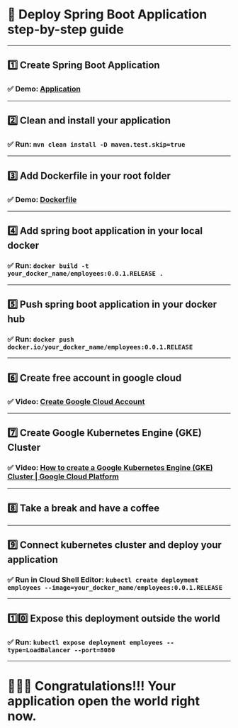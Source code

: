 # 🎯 Deploy Spring Boot Application step-by-step guide

---
## 1️⃣ Create Spring Boot Application
### ✅ Demo: [Application]()

---
## 2️⃣ Clean and install your application
### ✅ Run: `mvn clean install -D maven.test.skip=true`

---
## 3️⃣ Add Dockerfile in your root folder
### ✅ Demo: [Dockerfile](Dockerfile)

---
## 4️⃣ Add spring boot application in your local docker
### ✅ Run: `docker build -t your_docker_name/employees:0.0.1.RELEASE .`

---
## 5️⃣ Push spring boot application in your docker hub
### ✅ Run: `docker push docker.io/your_docker_name/employees:0.0.1.RELEASE`

---
## 6️⃣ Create free account in google cloud
### ✅ Video: [Create Google Cloud Account](https://www.youtube.com/watch?v=KcHx5dXaDtk&ab_channel=CloudSprint)

---
## 7️⃣ Create Google Kubernetes Engine (GKE) Cluster
### ✅ Video: [How to create a Google Kubernetes Engine (GKE) Cluster | Google Cloud Platform](https://www.youtube.com/watch?v=3EF4fXZcTDg&ab_channel=DailyCodeBuffer)

---
## 8️⃣ Take a break and have a coffee

---
## 9️⃣ Connect kubernetes cluster and deploy your application
### ✅ Run in Cloud Shell Editor: `kubectl create deployment employees --image=your_docker_name/employees:0.0.1.RELEASE`

---
## 1️⃣0️⃣ Expose this deployment outside the world
### ✅ Run: `kubectl expose deployment employees --type=LoadBalancer --port=8080`

---
# 🎉🎊🎇 Congratulations!!! Your application open the world right now.
